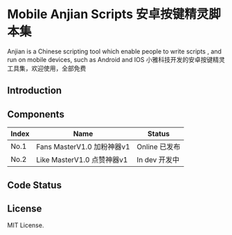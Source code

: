 # Mobile Anjian Scripts 安卓按键精灵脚本集
Anjian is a Chinese scripting tool which enable people to write scripts , and run on mobile devices, such as Android and IOS
小雅科技开发的安卓按键精灵工具集，欢迎使用，全部免费
## Introduction

## Components
| Index | Name | Status |
| --- | --- |---------------|
| No.1 | Fans MasterV1.0 加粉神器v1 | Online  已发布 |
| No.2 | Like MasterV1.0 点赞神器v1 | In dev  开发中 |

## Code Status

## License
MIT License.